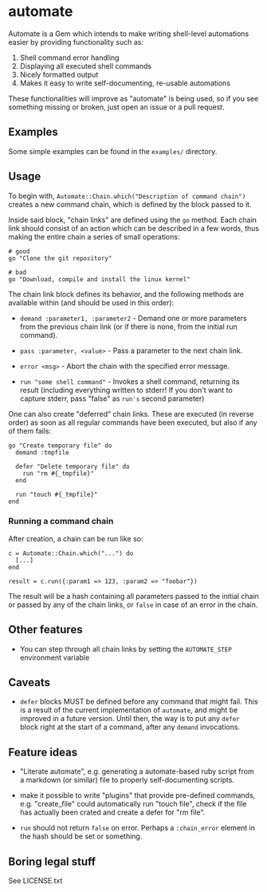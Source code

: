 # automate

Automate is a Gem which intends to make writing shell-level automations easier by providing functionality such as:

1. Shell command error handling
1. Displaying all executed shell commands
1. Nicely formatted output
1. Makes it easy to write self-documenting, re-usable automations

These functionalities will improve as "automate" is being used, so if you see something missing or broken, just open an issue or a pull request.



## Examples

Some simple examples can be found in the `examples/` directory.



## Usage

To begin with, `Automate::Chain.which("Description of command chain")` creates a new command chain, which is defined by the block passed to it.

Inside said block, "chain links" are defined using the `go` method. Each chain link should consist of an action which can be described in a few words, thus making the entire chain a series of small operations:

    # good
    go "Clone the git repository"

    # bad
    go "Download, compile and install the linux kernel"

The chain link block defines its behavior, and the following methods are available within (and should be used in this order):

  * `demand :parameter1, :parameter2` - Demand one or more parameters from the previous chain link (or if there is none, from the initial run command).

  * `pass :parameter, <value>` - Pass a parameter to the next chain link.

  * `error <msg>` - Abort the chain with the specified error message.

  * `run "some shell command"` - Invokes a shell command, returning its result (including everything written to stderr! If you don't want to capture stderr, pass "false" as `run's` second parameter)

One can also create "deferred" chain links. These are executed (in reverse order) as soon as all regular commands have been executed, but also if any of them fails:

    go "Create temporary file" do
      demand :tmpfile

      defer "Delete temporary file" do
        run "rm #{_tmpfile}"
      end

      run "touch #{_tmpfile}"
    end


### Running a command chain

After creation, a chain can be run like so:

    c = Automate::Chain.which("...") do
      [...]
    end

    result = c.run({:param1 => 123, :param2 => "foobar"})

The result will be a hash containing all parameters passed to the initial chain or passed by any of the chain links, or `false` in case of an error in the chain.



## Other features

* You can step through all chain links by setting the `AUTOMATE_STEP` environment variable



## Caveats

* `defer` blocks MUST be defined before any command that might fail. This is a result of the current implementation of `automate`, and might be improved in a future version. Until then, the way is to put any `defer` block right at the start of a command, after any `demand` invocations.



## Feature ideas

* "Literate automate", e.g. generating a automate-based ruby script from a markdown (or similar) file to properly self-documenting scripts.

* make it possible to write "plugins" that provide pre-defined commands, e.g. "create_file" could automatically run "touch file", check if the file has actually been crated and create a defer for "rm file".

* `run` should not return `false` on error. Perhaps a `:chain_error` element in the hash should be set or something.



## Boring legal stuff

See LICENSE.txt
